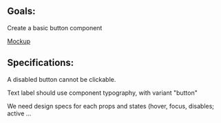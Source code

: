## Goals:
Create a basic button component

[Mockup](https://www.figma.com/file/939bW74C3TLW5VAzK23uox/moonstone-components?node-id=70%3A287)

## Specifications:
A disabled button cannot be clickable.

Text label should use component typography, with variant "button"

We need design specs for each props and states (hover, focus, disables; active ...
